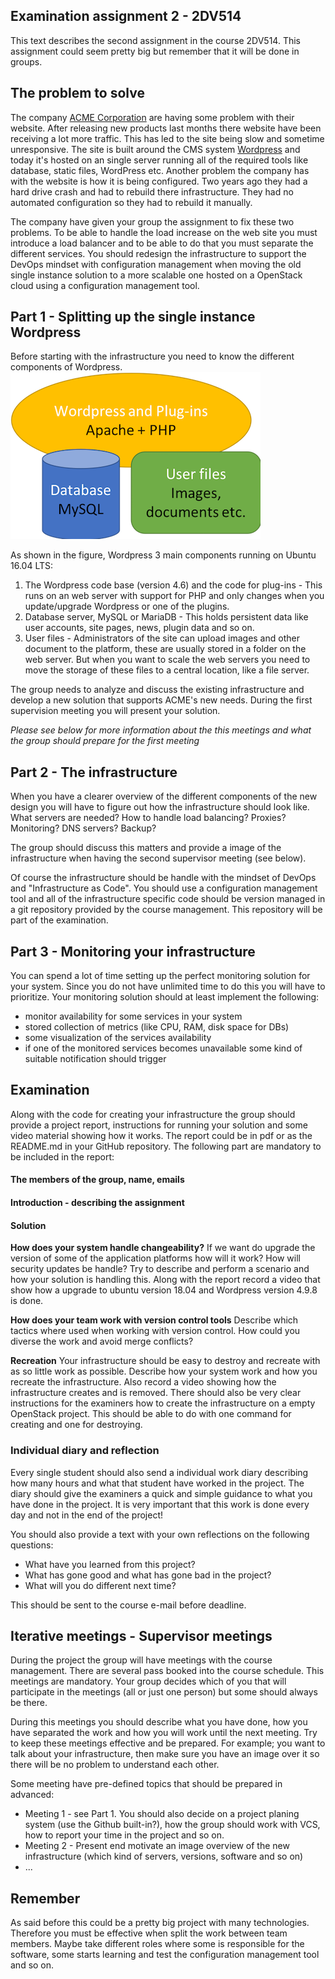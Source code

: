 ## Examination assignment 2 - 2DV514

This text describes the second assignment in the course 2DV514. This assignment could seem pretty big but remember that it will be done in groups.


## The problem to solve
The company [ACME Corporation](https://en.wikipedia.org/wiki/Acme_Corporation) are having some problem with their website.
After releasing new products last months there website have been receiving a lot more traffic. This has led to the site being slow and sometime unresponsive. The site is built around the CMS system [Wordpress](https://wordpress.org/download/) and today it's hosted on an single server running all of the required tools like database, static files, WordPress etc.
Another problem the company has with the website is how it is being configured. Two years ago they had a hard drive crash and had to rebuild there infrastructure. They had no automated configuration so they had to rebuild it manually. 

The company have given your group the assignment to fix these two problems. To be able to handle the load increase on the web site you must introduce a load balancer and to be able to do that you must separate the different services. You should redesign the infrastructure to support the DevOps mindset with configuration management when moving the old single instance solution to a more scalable one hosted on a OpenStack cloud using a configuration management tool.

## Part 1 - Splitting up the single instance Wordpress
Before starting with the infrastructure you need to know the different components of Wordpress.
![Image of the software architecture](https://github.com/2dv514/syllabus/raw/master/examination/part_2/wordpress-architecture.png)

As shown in the figure, Wordpress 3 main components running on Ubuntu 16.04 LTS:

1. The Wordpress code base (version 4.6) and the code for plug-ins - This runs on an web server with support for PHP and only changes when you update/upgrade Wordpress or one of the plugins.
2. Database server, MySQL or MariaDB - This holds persistent data like user accounts, site pages, news, plugin data and so on.
3. User files - Administrators of the site can upload images and other document to the platform, these are usually stored in a folder on the web server. But when you want to scale the web servers you need to move the storage of these files to a central location, like a file server.

The group needs to analyze and discuss the existing infrastructure and develop a new solution that supports ACME's new needs. During the first supervision meeting you will present your solution.

*Please see below for more information about the this meetings and what the group should prepare for the first meeting*

## Part 2 - The infrastructure
When you have a clearer overview of the different components of the new design you will have to figure out how the infrastructure should look like. What servers are needed? How to handle load balancing? Proxies? Monitoring? DNS servers? Backup?

The group should discuss this matters and provide a image of the infrastructure when having the second supervisor meeting (see below).

Of course the infrastructure should be handle with the mindset of DevOps and "Infrastructure as Code". You should use a configuration management tool and all of the infrastructure specific code should be version managed in a git repository provided by the course management. This repository will be part of the examination.

## Part 3 - Monitoring your infrastructure
You can spend a lot of time setting up the perfect monitoring solution for your system. Since you do not have unlimited time to do this you will have to prioritize.
Your monitoring solution should at least implement the following:

* monitor availability for some services in your system
* stored collection of metrics (like CPU, RAM, disk space for DBs)
* some visualization of the services availability
* if one of the monitored services becomes unavailable some kind of suitable notification should trigger

## Examination
Along with the code for creating your infrastructure the group should provide a project report, instructions for running your solution and some video material showing how it works. The report could be in pdf or as the README.md in your GitHub repository. The following part are mandatory to be included in the report:

#### The members of the group, name, emails
#### Introduction - describing the assignment

#### Solution

**How does your system handle changeability?** If we want do upgrade the version of some of the application platforms how will it work? How will security updates be handle? Try to describe and perform a scenario and how your solution is handling this. Along with the report record a video that show how a upgrade to ubuntu version 18.04 and Wordpress version 4.9.8 is done.

**How does your team work with version control tools** Describe which tactics where used when working with version control. How could you diverse the work and avoid merge conflicts?

**Recreation** Your infrastructure should be easy to destroy and recreate with as so little work as possible. Describe how your system work and how you recreate the infrastructure. Also record a video showing how the infrastructure creates and is removed. There should also be very clear instructions for the examiners how to create the infrastructure on a empty OpenStack project. This should be able to do with one command for creating and one for destroying.



### Individual diary and reflection
Every single student should also send a individual work diary describing how many hours and what that student have worked in the project. The diary should give the examiners a quick and simple guidance to what you have done in the project. It is very important that this work is done every day and not in the end of the project!

You should also provide a text with your own reflections on the following questions:

* What have you learned from this project?
* What has gone good and what has gone bad in the project?
* What will you do different next time?

This should be sent to the course e-mail before deadline.

## Iterative meetings - Supervisor meetings
During the project the group will have meetings with the course management. There are several pass booked into the course schedule. This meetings are mandatory. Your group decides which of you that will participate in the meetings (all or just one person) but some should always be there.

During this meetings you should describe what you have done, how you have separated the work and how you will work until the next meeting. Try to keep these meetings effective and be prepared. For example; you want to talk about your infrastructure, then make sure you have an image over it so there will be no problem to understand each other.

Some meeting have pre-defined topics that should be prepared in advanced:

* Meeting 1 - see Part 1. You should also decide on a project planing system (use the Github built-in?), how the group should work with VCS, how to report your time in the project and so on.
* Meeting 2 - Present end motivate an image overview of the new infrastructure (which kind of servers, versions, software and so on)
* ...

## Remember
As said before this could be a pretty big project with many technologies. Therefore you must be effective when split the work between team members. Maybe take different roles where some is responsible for the software, some starts learning and test the configuration management tool and so on.
